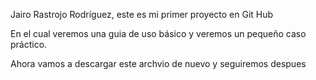 Jairo Rastrojo Rodríguez, este es mi primer proyecto en Git Hub

En el cual veremos una guia de uso básico y veremos un pequeño caso práctico.

Ahora vamos a descargar este archvio de nuevo y seguiremos despues
